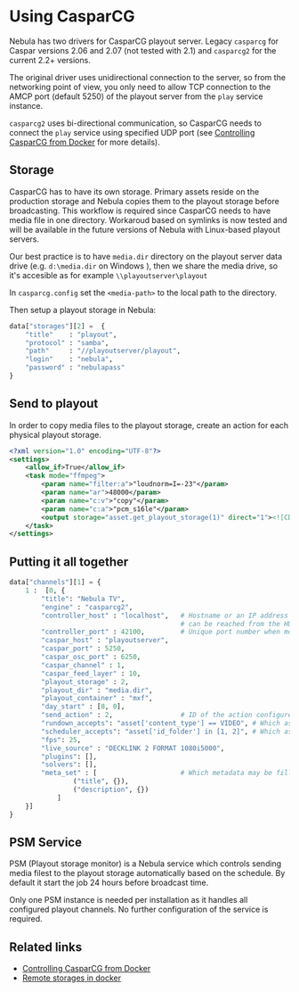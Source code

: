 Using CasparCG
==============

Nebula has two drivers for CasparCG playout server. Legacy `casparcg` for Caspar versions
2.06 and 2.07 (not tested with 2.1) and `casparcg2` for the current 2.2+ versions.

The original driver uses unidirectional connection to the server, so from the networking
point of view, you only need to allow TCP connection to the AMCP port (default 5250) of
the playout server from the `play` service instance.

`casparcg2` uses bi-directional communication, so CasparCG needs to connect the `play`
service using specified UDP port (see [Controlling CasparCG from Docker](controlling-casparcg-from-docker.md)
for more details).

Storage
-------

CasparCG has to have its own storage. Primary assets reside on the production storage and Nebula
copies them to the playout storage before broadcasting. This workflow is required since CasparCG
needs to have media file in one directory. Workaroud based on symlinks is now tested and will be
available in the future versions of Nebula with Linux-based playout servers.

Our best practice is to have `media.dir` directory
on the playout server data drive (e.g. `d:\media.dir` on Windows ), then we share the media drive,
so it's accesible as for example `\\playoutserver\playout`

In `casparcg.config` set the `<media-path>` to the local path to the directory.

Then setup a playout storage in Nebula:

```python
data["storages"][2] =  {
    "title"    : "playout",
    "protocol" : "samba",
    "path"     : "//playoutserver/playout",
    "login"    : "nebula",
    "password" : "nebulapass"
}
```

Send to playout
---------------

In order to copy media files to the playout storage, create an action for each physical playout storage.

```xml
<?xml version="1.0" encoding="UTF-8"?>
<settings>
    <allow_if>True</allow_if>
    <task mode="ffmpeg">
        <param name="filter:a">"loudnorm=I=-23"</param>
        <param name="ar">48000</param>
        <param name="c:v">"copy"</param>
        <param name="c:a">"pcm_s16le"</param>
        <output storage="asset.get_playout_storage(1)" direct="1"><![CDATA[asset.get_playout_path(1)]]></output>
    </task>
</settings>
```

Putting it all together
-----------------------

```python
data["channels"][1] = {
    1 :  [0, {
        "title": "Nebula TV",
        "engine" : "casparcg2",
        "controller_host" : "localhost",   # Hostname or an IP address using which the play service
                                           # can be reached from the HUB
        "controller_port" : 42100,         # Unique port number when more play instances run on the same server
        "caspar_host" : "playoutserver",
        "caspar_port" : 5250,
        "caspar_osc_port" : 6250,
        "caspar_channel" : 1,
        "caspar_feed_layer" : 10,
        "playout_storage" : 2,
        "playout_dir" : "media.dir",
        "playout_container" : "mxf",
        "day_start" : [8, 0],
        "send_action" : 2,                 # ID of the action configured before
        "rundown_accepts": "asset['content_type'] == VIDEO", # Which assets may be used to create items in rundown
        "scheduler_accepts": "asset['id_folder'] in [1, 2]", # Which assets may be used to create events in scheduler
        "fps": 25,
        "live_source" : "DECKLINK 2 FORMAT 1080i5000",
        "plugins": [],
        "solvers": [],
        "meta_set" : [                     # Which metadata may be filled in the event detail
                ("title", {}),
                ("description", {})
            ]
    }]
}
```

PSM Service
-----------

PSM (Playout storage monitor) is a Nebula service which controls sending media filest to the playout
storage automatically based on the schedule. By default it start the job 24 hours before broadcast time.

Only one PSM instance is needed per installation as it handles all configured playout channels.
No further configuration of the service is required.


Related links
-------------

 - [Controlling CasparCG from Docker](controlling-casparcg-from-docker.md)
 - [Remote storages in docker](remote-storages-in-docker.md)
